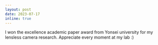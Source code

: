 ```yaml
---
layout: post
date: 2023-07-17
inline: true
---
```


I won the excellence academic paper award from Yonsei university for my lensless camera research. Appreciate every moment at my lab :)

